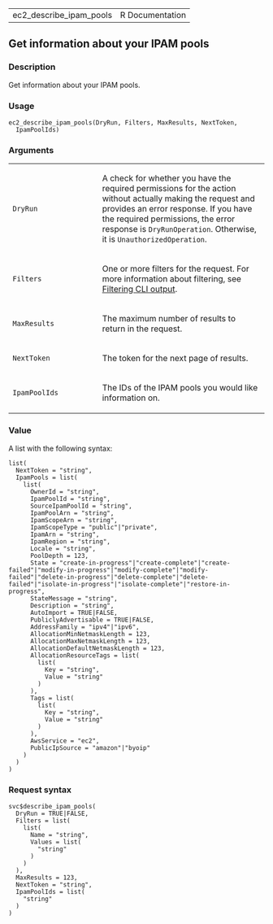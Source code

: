 <table style="width: 100%;">
<tbody>
<tr class="odd">
<td>ec2_describe_ipam_pools</td>
<td style="text-align: right;">R Documentation</td>
</tr>
</tbody>
</table>

## Get information about your IPAM pools

### Description

Get information about your IPAM pools.

### Usage

    ec2_describe_ipam_pools(DryRun, Filters, MaxResults, NextToken,
      IpamPoolIds)

### Arguments

<table>
<colgroup>
<col style="width: 35%" />
<col style="width: 65%" />
</colgroup>
<tbody>
<tr class="odd">
<td><code id="ec2_describe_ipam_pools_:_DryRun">DryRun</code></td>
<td><p>A check for whether you have the required permissions for the
action without actually making the request and provides an error
response. If you have the required permissions, the error response is
<code>DryRunOperation</code>. Otherwise, it is
<code>UnauthorizedOperation</code>.</p></td>
</tr>
<tr class="even">
<td><code id="ec2_describe_ipam_pools_:_Filters">Filters</code></td>
<td><p>One or more filters for the request. For more information about
filtering, see <a
href="https://docs.aws.amazon.com/cli/latest/userguide/cli-usage-filter.html">Filtering
CLI output</a>.</p></td>
</tr>
<tr class="odd">
<td><code
id="ec2_describe_ipam_pools_:_MaxResults">MaxResults</code></td>
<td><p>The maximum number of results to return in the request.</p></td>
</tr>
<tr class="even">
<td><code id="ec2_describe_ipam_pools_:_NextToken">NextToken</code></td>
<td><p>The token for the next page of results.</p></td>
</tr>
<tr class="odd">
<td><code
id="ec2_describe_ipam_pools_:_IpamPoolIds">IpamPoolIds</code></td>
<td><p>The IDs of the IPAM pools you would like information on.</p></td>
</tr>
</tbody>
</table>

### Value

A list with the following syntax:

    list(
      NextToken = "string",
      IpamPools = list(
        list(
          OwnerId = "string",
          IpamPoolId = "string",
          SourceIpamPoolId = "string",
          IpamPoolArn = "string",
          IpamScopeArn = "string",
          IpamScopeType = "public"|"private",
          IpamArn = "string",
          IpamRegion = "string",
          Locale = "string",
          PoolDepth = 123,
          State = "create-in-progress"|"create-complete"|"create-failed"|"modify-in-progress"|"modify-complete"|"modify-failed"|"delete-in-progress"|"delete-complete"|"delete-failed"|"isolate-in-progress"|"isolate-complete"|"restore-in-progress",
          StateMessage = "string",
          Description = "string",
          AutoImport = TRUE|FALSE,
          PubliclyAdvertisable = TRUE|FALSE,
          AddressFamily = "ipv4"|"ipv6",
          AllocationMinNetmaskLength = 123,
          AllocationMaxNetmaskLength = 123,
          AllocationDefaultNetmaskLength = 123,
          AllocationResourceTags = list(
            list(
              Key = "string",
              Value = "string"
            )
          ),
          Tags = list(
            list(
              Key = "string",
              Value = "string"
            )
          ),
          AwsService = "ec2",
          PublicIpSource = "amazon"|"byoip"
        )
      )
    )

### Request syntax

    svc$describe_ipam_pools(
      DryRun = TRUE|FALSE,
      Filters = list(
        list(
          Name = "string",
          Values = list(
            "string"
          )
        )
      ),
      MaxResults = 123,
      NextToken = "string",
      IpamPoolIds = list(
        "string"
      )
    )
